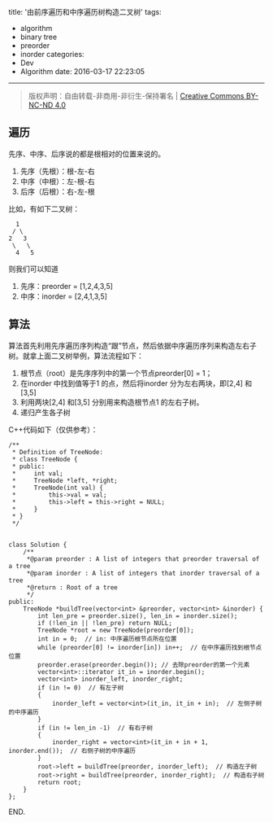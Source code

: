 title: '由前序遍历和中序遍历树构造二叉树'
tags:
  - algorithm
  - binary tree
  - preorder
  - inorder
categories:
  - Dev
  - Algorithm
date: 2016-03-17 22:23:05
---

> 版权声明：自由转载-非商用-非衍生-保持署名 | [Creative Commons BY-NC-ND 4.0][cc]

## 遍历 ##

先序、中序、后序说的都是根相对的位置来说的。

1. 先序（先根）：根-左-右
2. 中序（中根）：左-根-右
3. 后序（后根）：右-左-根

<!-- more -->

比如，有如下二叉树：

```
  1
 / \
2   3
 \   \
  4   5
```

则我们可以知道

1. 先序：preorder = [1,2,4,3,5]
2. 中序：inorder = [2,4,1,3,5]

## 算法 ##

算法首先利用先序遍历序列构造“跟”节点，然后依据中序遍历序列来构造左右子树。就拿上面二叉树举例，算法流程如下：

1. 根节点（root）是先序序列中的第一个节点preorder[0] = 1；
2. 在inorder 中找到值等于1 的点，然后将inorder 分为左右两块，即[2,4] 和[3,5]
3. 利用两块[2,4] 和[3,5] 分别用来构造根节点1 的左右子树。
4. 递归产生各子树

C++代码如下（仅供参考）：

```
/**
 * Definition of TreeNode:
 * class TreeNode {
 * public:
 *     int val;
 *     TreeNode *left, *right;
 *     TreeNode(int val) {
 *         this->val = val;
 *         this->left = this->right = NULL;
 *     }
 * }
 */
 

class Solution {
    /**
     *@param preorder : A list of integers that preorder traversal of a tree
     *@param inorder : A list of integers that inorder traversal of a tree
     *@return : Root of a tree
     */
public:
    TreeNode *buildTree(vector<int> &preorder, vector<int> &inorder) {
        int len_pre = preorder.size(), len_in = inorder.size();
        if (!len_in || !len_pre) return NULL;
        TreeNode *root = new TreeNode(preorder[0]);
        int in = 0;  // in: 中序遍历根节点所在位置
        while (preorder[0] != inorder[in]) in++;  // 在中序遍历找到根节点位置
        preorder.erase(preorder.begin()); // 去除preorder的第一个元素
        vector<int>::iterator it_in = inorder.begin();
        vector<int> inorder_left, inorder_right;
        if (in != 0)  // 有左子树
        {
            inorder_left = vector<int>(it_in, it_in + in);  // 左侧子树的中序遍历
        }
        if (in != len_in -1)  // 有右子树
        {
            inorder_right = vector<int>(it_in + in + 1, inorder.end());  // 右侧子树的中序遍历
        }
        root->left = buildTree(preorder, inorder_left);  // 构造左子树
        root->right = buildTree(preorder, inorder_right);  // 构造右子树
        return root;
    }
};
```

END.


[cc]: https://creativecommons.org/licenses/by-nc-nd/4.0/